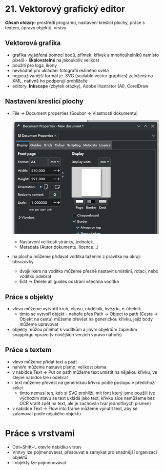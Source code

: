# 21. Vektorový grafický editor

***Obsah otázky:*** prostředí programu, nastavení kreslící plochy, práce s textem, úpravy objektů, vrstvy

## Vektorová grafika
- grafika vyjádřená pomocí bodů, přímek, křivek a mnohoúhelníků namísto pixelů - **škálovatelné** na jakoukoliv velikost
- použití pro loga, ikony
- nevhodné pro ukládání fotografií reálného světa
- nejpoužívanější formát je .SVG (scalable vector graphics) založený na XML, nativně ho podporují prohlížeče
- editory: **Inkscape** (zbytek otázky), Adobe Illustrator (AI), CorelDraw

## Nastavení kreslící plochy
- File -> Document properties (Soubor -> Vlastnosti dokumentu)

	![](res/21_DocumentProperties.png)
	- Nastavení velikosti stránky, jednotek...
	- Metadata (Autor dokumentu, licence...)
- na plochu můžeme přidávat vodítka tažením z pravítka na okraji obrazovky
	- dvojklikem na vodítko můžeme přesně nastavit umístění, rotaci, nebo vodítko odebrat
	- Edit -> Delete all guides odstraní všechna vodítka

## Práce s objekty
- vlevo můžeme vytvořit kruh, elipsu, obdélník, hvězdu, n-úhelník...
	- tímto se vytvoří objekt - nahoře přes Path -> Object to path (Cesta -> Objekt na cestu) můžeme převést na generickou křivku, jejíž body můžeme upravovat
- objekty můžou přiléhat k vodítkům a jiným objektům zapnutím snappingu vpravo (v novějších verzích vpravo nahoře) 

## Práce s textem
- vlevo můžeme přidat text a psát
- nahoře můžeme nastavit písmo, velikost písma
- v nabídce Text -> Put on path můžeme text umístit na nějakou křivku, ve stejné nabídce lze i odebrat
- i text můžeme převést na generickou křivku podle postupu v předchozí sekci
	- tímto nemusí ten, kdo si SVG prohlíží, mít font který jsme použili (ve výchozím stavu se text ukládá jako text, křivku sice nemůžeme bez OCR vrátit zpět na text, ale je zachován tvar jednotlivých písmen)
- v nabídce Text -> Flow into frame můžeme vynutit text, aby se zalamoval podle nějakého objektu

# Práce s vrstvami
- Ctrl+Shift+L otevře nabídku vrstev
- Vrstvy lze pojmenovávat, přesouvat a zamykat pro snadnější organizaci objektů
- I objekty lze pojmenovávat
